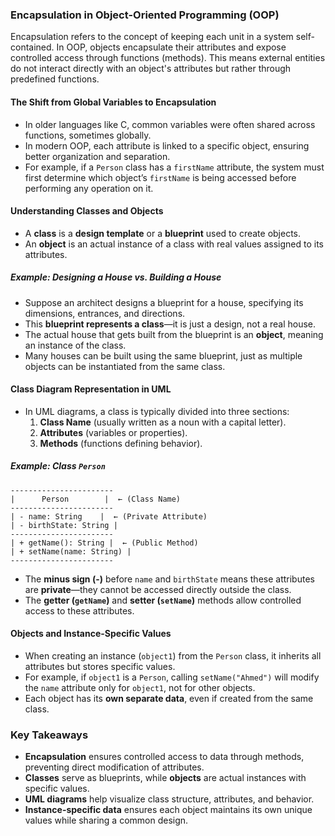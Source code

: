 ### **Encapsulation in Object-Oriented Programming (OOP)**

Encapsulation refers to the concept of keeping each unit in a system self-contained. In OOP, objects encapsulate their attributes and expose controlled access through functions (methods). This means external entities do not interact directly with an object's attributes but rather through predefined functions.

#### **The Shift from Global Variables to Encapsulation**

- In older languages like C, common variables were often shared across functions, sometimes globally.
- In modern OOP, each attribute is linked to a specific object, ensuring better organization and separation.
- For example, if a `Person` class has a `firstName` attribute, the system must first determine which object’s `firstName` is being accessed before performing any operation on it.

#### **Understanding Classes and Objects**

- A **class** is a **design template** or a **blueprint** used to create objects.
- An **object** is an actual instance of a class with real values assigned to its attributes.

##### **Example: Designing a House vs. Building a House**

- Suppose an architect designs a blueprint for a house, specifying its dimensions, entrances, and directions.
- This **blueprint represents a class**—it is just a design, not a real house.
- The actual house that gets built from the blueprint is an **object**, meaning an instance of the class.
- Many houses can be built using the same blueprint, just as multiple objects can be instantiated from the same class.

#### **Class Diagram Representation in UML**

- In UML diagrams, a class is typically divided into three sections:
  1. **Class Name** (usually written as a noun with a capital letter).
  2. **Attributes** (variables or properties).
  3. **Methods** (functions defining behavior).

##### **Example: Class `Person`**

```plaintext
-----------------------
|      Person        |  ← (Class Name)
-----------------------
| - name: String    |  ← (Private Attribute)
| - birthState: String |
-----------------------
| + getName(): String |  ← (Public Method)
| + setName(name: String) |
-----------------------
```

- The **minus sign (-)** before `name` and `birthState` means these attributes are **private**—they cannot be accessed directly outside the class.
- The **getter (`getName`)** and **setter (`setName`)** methods allow controlled access to these attributes.

#### **Objects and Instance-Specific Values**

- When creating an instance (`object1`) from the `Person` class, it inherits all attributes but stores specific values.
- For example, if `object1` is a `Person`, calling `setName("Ahmed")` will modify the `name` attribute only for `object1`, not for other objects.
- Each object has its **own separate data**, even if created from the same class.

### **Key Takeaways**

- **Encapsulation** ensures controlled access to data through methods, preventing direct modification of attributes.
- **Classes** serve as blueprints, while **objects** are actual instances with specific values.
- **UML diagrams** help visualize class structure, attributes, and behavior.
- **Instance-specific data** ensures each object maintains its own unique values while sharing a common design.

